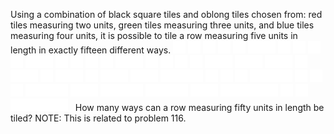  Using a combination of black square tiles and oblong tiles chosen from: red tiles measuring two units, green tiles measuring three units, and blue tiles measuring four units, it is possible to tile a row measuring five units in length in exactly fifteen different ways.              <img src="images/spacer.gif" width="20" height="20" alt="" />  <img src="images/spacer.gif" width="20" height="20" alt="" />  <img src="images/spacer.gif" width="20" height="20" alt="" />  <img src="images/spacer.gif" width="20" height="20" alt="" />  <img src="images/spacer.gif" width="20" height="20" alt="" />              <img src="images/spacer.gif" width="44" height="20" alt="" />  <img src="images/spacer.gif" width="20" height="20" alt="" />  <img src="images/spacer.gif" width="20" height="20" alt="" />  <img src="images/spacer.gif" width="20" height="20" alt="" />              <img src="images/spacer.gif" width="20" height="20" alt="" />  <img src="images/spacer.gif" width="44" height="20" alt="" />  <img src="images/spacer.gif" width="20" height="20" alt="" />  <img src="images/spacer.gif" width="20" height="20" alt="" />              <img src="images/spacer.gif" width="20" height="20" alt="" />  <img src="images/spacer.gif" width="20" height="20" alt="" />  <img src="images/spacer.gif" width="44" height="20" alt="" />  <img src="images/spacer.gif" width="20" height="20" alt="" />                    <img src="images/spacer.gif" width="20" height="20" alt="" />  <img src="images/spacer.gif" width="20" height="20" alt="" />  <img src="images/spacer.gif" width="20" height="20" alt="" />  <img src="images/spacer.gif" width="44" height="20" alt="" />              <img src="images/spacer.gif" width="44" height="20" alt="" />  <img src="images/spacer.gif" width="44" height="20" alt="" />  <img src="images/spacer.gif" width="20" height="20" alt="" />              <img src="images/spacer.gif" width="44" height="20" alt="" />  <img src="images/spacer.gif" width="20" height="20" alt="" />  <img src="images/spacer.gif" width="44" height="20" alt="" />              <img src="images/spacer.gif" width="20" height="20" alt="" />  <img src="images/spacer.gif" width="44" height="20" alt="" />  <img src="images/spacer.gif" width="44" height="20" alt="" />                    <img src="images/spacer.gif" width="68" height="20" alt="" />  <img src="images/spacer.gif" width="20" height="20" alt="" />  <img src="images/spacer.gif" width="20" height="20" alt="" />              <img src="images/spacer.gif" width="20" height="20" alt="" />  <img src="images/spacer.gif" width="68" height="20" alt="" />  <img src="images/spacer.gif" width="20" height="20" alt="" />              <img src="images/spacer.gif" width="20" height="20" alt="" />  <img src="images/spacer.gif" width="20" height="20" alt="" />  <img src="images/spacer.gif" width="68" height="20" alt="" />              <img src="images/spacer.gif" width="44" height="20" alt="" />  <img src="images/spacer.gif" width="68" height="20" alt="" />                    <img src="images/spacer.gif" width="68" height="20" alt="" />  <img src="images/spacer.gif" width="44" height="20" alt="" />              <img src="images/spacer.gif" width="92" height="20" alt="" />  <img src="images/spacer.gif" width="20" height="20" alt="" />              <img src="images/spacer.gif" width="20" height="20" alt="" />  <img src="images/spacer.gif" width="92" height="20" alt="" />        &nbsp;          How many ways can a row measuring fifty units in length be tiled?  NOTE: This is related to problem 116.  